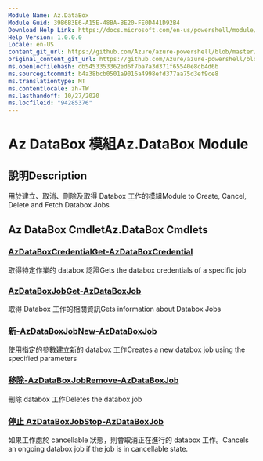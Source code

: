 ```yaml
---
Module Name: Az.DataBox
Module Guid: 39B6B3E6-A15E-48BA-BE20-FE0D441D92B4
Download Help Link: https://docs.microsoft.com/en-us/powershell/module/az.databox
Help Version: 1.0.0.0
Locale: en-US
content_git_url: https://github.com/Azure/azure-powershell/blob/master/src/DataBox/DataBox/help/Az.DataBox.md
original_content_git_url: https://github.com/Azure/azure-powershell/blob/master/src/DataBox/DataBox/help/Az.DataBox.md
ms.openlocfilehash: db5453353362ed6f7ba7a3d371f65540e8cb4d6b
ms.sourcegitcommit: b4a38bcb0501a9016a4998efd377aa75d3ef9ce8
ms.translationtype: MT
ms.contentlocale: zh-TW
ms.lasthandoff: 10/27/2020
ms.locfileid: "94285376"
---
```

# <span data-ttu-id="4f140-101">Az DataBox 模組</span><span class="sxs-lookup"><span data-stu-id="4f140-101">Az.DataBox Module</span></span>
## <span data-ttu-id="4f140-102">說明</span><span class="sxs-lookup"><span data-stu-id="4f140-102">Description</span></span>
<span data-ttu-id="4f140-103">用於建立、取消、刪除及取得 Databox 工作的模組</span><span class="sxs-lookup"><span data-stu-id="4f140-103">Module to Create, Cancel, Delete and Fetch Databox Jobs</span></span>

## <span data-ttu-id="4f140-104">Az DataBox Cmdlet</span><span class="sxs-lookup"><span data-stu-id="4f140-104">Az.DataBox Cmdlets</span></span>
### [<span data-ttu-id="4f140-105">AzDataBoxCredential</span><span class="sxs-lookup"><span data-stu-id="4f140-105">Get-AzDataBoxCredential</span></span>](Get-AzDataBoxCredential.md)
<span data-ttu-id="4f140-106">取得特定作業的 databox 認證</span><span class="sxs-lookup"><span data-stu-id="4f140-106">Gets the databox credentials of a specific job</span></span>

### [<span data-ttu-id="4f140-107">AzDataBoxJob</span><span class="sxs-lookup"><span data-stu-id="4f140-107">Get-AzDataBoxJob</span></span>](Get-AzDataBoxJob.md)
<span data-ttu-id="4f140-108">取得 Databox 工作的相關資訊</span><span class="sxs-lookup"><span data-stu-id="4f140-108">Gets information about Databox Jobs</span></span>

### [<span data-ttu-id="4f140-109">新-AzDataBoxJob</span><span class="sxs-lookup"><span data-stu-id="4f140-109">New-AzDataBoxJob</span></span>](New-AzDataBoxJob.md)
<span data-ttu-id="4f140-110">使用指定的參數建立新的 databox 工作</span><span class="sxs-lookup"><span data-stu-id="4f140-110">Creates a new databox job using the specified parameters</span></span>

### [<span data-ttu-id="4f140-111">移除-AzDataBoxJob</span><span class="sxs-lookup"><span data-stu-id="4f140-111">Remove-AzDataBoxJob</span></span>](Remove-AzDataBoxJob.md)
<span data-ttu-id="4f140-112">刪除 databox 工作</span><span class="sxs-lookup"><span data-stu-id="4f140-112">Deletes the databox job</span></span>

### [<span data-ttu-id="4f140-113">停止 AzDataBoxJob</span><span class="sxs-lookup"><span data-stu-id="4f140-113">Stop-AzDataBoxJob</span></span>](Stop-AzDataBoxJob.md)
<span data-ttu-id="4f140-114">如果工作處於 cancellable 狀態，則會取消正在進行的 databox 工作。</span><span class="sxs-lookup"><span data-stu-id="4f140-114">Cancels an ongoing databox job if the job is in cancellable state.</span></span>

